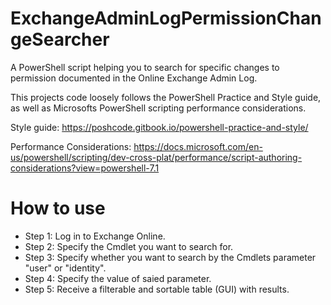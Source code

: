 # ExchangeAdminLogPermissionChangeSearcher
A PowerShell script helping you to search for specific changes to permission documented in the Online Exchange Admin Log.

This projects code loosely follows the PowerShell Practice and Style guide, as well as Microsofts PowerShell scripting performance considerations.

Style guide: https://poshcode.gitbook.io/powershell-practice-and-style/

Performance Considerations: https://docs.microsoft.com/en-us/powershell/scripting/dev-cross-plat/performance/script-authoring-considerations?view=powershell-7.1

# How to use
* Step 1: Log in to Exchange Online.
* Step 2: Specify the Cmdlet you want to search for.
* Step 3: Specify whether you want to search by the Cmdlets parameter "user" or "identity".
* Step 4: Specify the value of saied parameter.
* Step 5: Receive a filterable and sortable table (GUI) with results.

